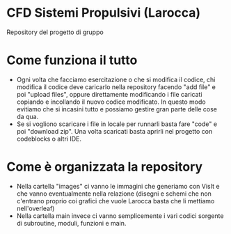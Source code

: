# CFD Sistemi Propulsivi (Larocca)
Repository del progetto di gruppo 

# Come funziona il tutto
- Ogni volta che facciamo esercitazione o che si modifica il codice, chi modifica il codice deve caricarlo nella repository facendo "add file" e poi "upload files", oppure direttamente modificando i file caricati copiando e incollando il nuovo codice modificato. In questo modo evitiamo che si incasini tutto e possiamo gestire gran parte delle cose da qua.
- Se si vogliono scaricare i file in locale per runnarli basta fare "code" e poi "download zip". Una volta scaricati basta aprirli nel progetto con codeblocks o altri IDE.

# Come è organizzata la repository
- Nella cartella "images" ci vanno le immagini che generiamo con VisIt e che vanno eventualmente nella relazione (disegni e schemi che non c'entrano proprio coi grafici che vuole Larocca basta che li mettiamo nell'overleaf)
- Nella cartella main invece ci vanno semplicemente i vari codici sorgente di subroutine, moduli, funzioni e main.
